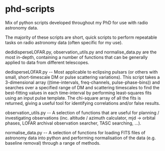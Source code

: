 # phd-scripts
Mix of python scripts developed throughout my PhD  for use with radio astronomy data.

The majority of these scripts are short, quick scripts to perform repeatable tasks on radio astronomy data (often specific for my use).

dedidisperseLOFAR.py, observation_utils.py and normalise_data.py are the most in-depth, containing a number of functions that can be generally applied to data from different telescopes.

dedisperseLOFAR.py  --  Most applicable to eclipsing pulsars (or others with small, short-timescale DM or pulse scattering variations). This script takes a 3-dimensional array ((time-intervals, freq-channels, pulse-phase-bins)) and searches over a specified range of DM and scattering timescales to find the best-fitting values in each time-interval by performing least-squares fits using an input pulse template. The chi-square array of all the fits is returned, giving a useful tool for identifying correlations and/or false results.

observation_utils.py  --  A selection of functions that are useful for planning / investigating observations (inc. altitude / azimuth calculator, mjd -> orbital phases, LOFAR archival observation searcher, TASC searching, ...).

normalise_data.py  --  A selection of functions for loading FITS files of astronomy data into python and performing normalisation of the data (e.g. baseline removal) through a range of methods.
